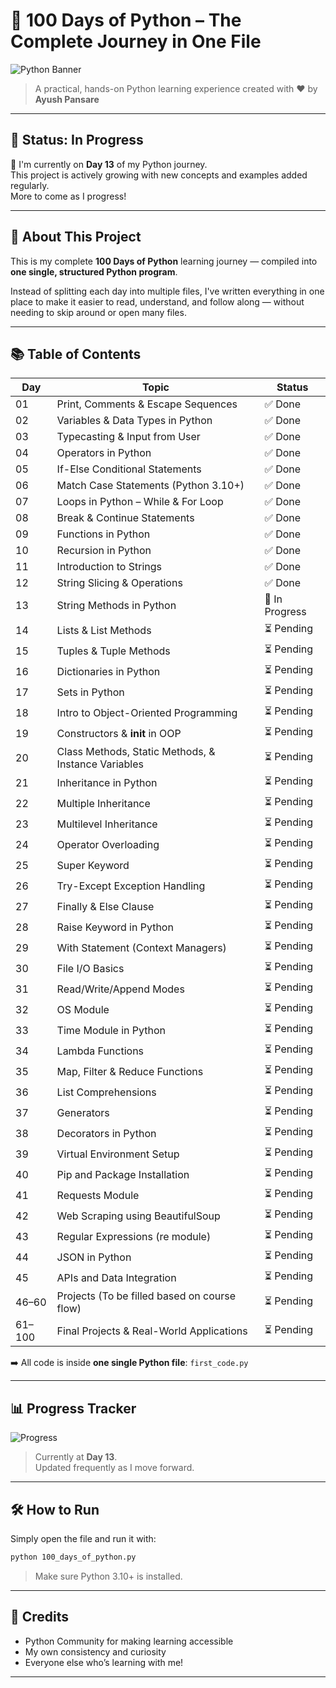 # 🐍 100 Days of Python – The Complete Journey in One File

![Python Banner](https://www.python.org/static/community_logos/python-logo.png)

> A practical, hands-on Python learning experience created with ❤️ by **Ayush Pansare**

---

## 🚧 Status: **In Progress**

📌 I'm currently on **Day 13** of my Python journey.  
This project is actively growing with new concepts and examples added regularly.  
More to come as I progress!

---

## 🚀 About This Project

This is my complete **100 Days of Python** learning journey — compiled into **one single, structured Python program**.

Instead of splitting each day into multiple files, I've written everything in one place to make it easier to read, understand, and follow along — without needing to skip around or open many files.

---

## 📚 Table of Contents

| Day | Topic                                                           | Status |
|-----|------------------------------------------------------------------|--------|
| 01  | Print, Comments & Escape Sequences                              | ✅ Done |
| 02  | Variables & Data Types in Python                                | ✅ Done |
| 03  | Typecasting & Input from User                                   | ✅ Done |
| 04  | Operators in Python                                             | ✅ Done |
| 05  | If-Else Conditional Statements                                   | ✅ Done |
| 06  | Match Case Statements (Python 3.10+)                             | ✅ Done |
| 07  | Loops in Python – While & For Loop                              | ✅ Done |
| 08  | Break & Continue Statements                                     | ✅ Done |
| 09  | Functions in Python                                             | ✅ Done |
| 10  | Recursion in Python                                             | ✅ Done |
| 11  | Introduction to Strings                                         | ✅ Done |
| 12  | String Slicing & Operations                                     | ✅ Done |
| 13  | String Methods in Python                                        | 🎯 In Progress |
| 14  | Lists & List Methods                                            | ⏳ Pending |
| 15  | Tuples & Tuple Methods                                          | ⏳ Pending |
| 16  | Dictionaries in Python                                          | ⏳ Pending |
| 17  | Sets in Python                                                  | ⏳ Pending |
| 18  | Intro to Object-Oriented Programming                            | ⏳ Pending |
| 19  | Constructors & __init__ in OOP                                  | ⏳ Pending |
| 20  | Class Methods, Static Methods, & Instance Variables             | ⏳ Pending |
| 21  | Inheritance in Python                                           | ⏳ Pending |
| 22  | Multiple Inheritance                                             | ⏳ Pending |
| 23  | Multilevel Inheritance                                           | ⏳ Pending |
| 24  | Operator Overloading                                            | ⏳ Pending |
| 25  | Super Keyword                                                   | ⏳ Pending |
| 26  | Try-Except Exception Handling                                   | ⏳ Pending |
| 27  | Finally & Else Clause                                           | ⏳ Pending |
| 28  | Raise Keyword in Python                                         | ⏳ Pending |
| 29  | With Statement (Context Managers)                               | ⏳ Pending |
| 30  | File I/O Basics                                                 | ⏳ Pending |
| 31  | Read/Write/Append Modes                                         | ⏳ Pending |
| 32  | OS Module                                                       | ⏳ Pending |
| 33  | Time Module in Python                                           | ⏳ Pending |
| 34  | Lambda Functions                                                | ⏳ Pending |
| 35  | Map, Filter & Reduce Functions                                  | ⏳ Pending |
| 36  | List Comprehensions                                             | ⏳ Pending |
| 37  | Generators                                                      | ⏳ Pending |
| 38  | Decorators in Python                                            | ⏳ Pending |
| 39  | Virtual Environment Setup                                       | ⏳ Pending |
| 40  | Pip and Package Installation                                    | ⏳ Pending |
| 41  | Requests Module                                                 | ⏳ Pending |
| 42  | Web Scraping using BeautifulSoup                                | ⏳ Pending |
| 43  | Regular Expressions (re module)                                 | ⏳ Pending |
| 44  | JSON in Python                                                  | ⏳ Pending |
| 45  | APIs and Data Integration                                       | ⏳ Pending |
| 46–60 | Projects (To be filled based on course flow)                 | ⏳ Pending |
| 61–100 | Final Projects & Real-World Applications                    | ⏳ Pending |

➡️ All code is inside **one single Python file**: `first_code.py`

---
## 📊 Progress Tracker

![Progress](https://img.shields.io/badge/Progress-13%25-yellow)

> Currently at **Day 13**.  
Updated frequently as I move forward.

---

## 🛠️ How to Run

Simply open the file and run it with:

```bash
python 100_days_of_python.py
```

> Make sure Python 3.10+ is installed.

---

## 🙌 Credits

- Python Community for making learning accessible  
- My own consistency and curiosity  
- Everyone else who’s learning with me!

---

